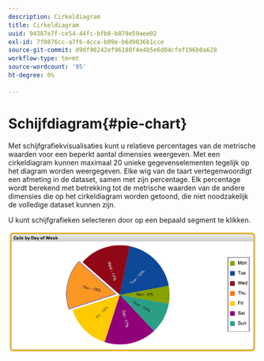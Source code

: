 ```yaml
---
description: Cirkeldiagram
title: Cirkeldiagram
uuid: 94387e7f-ce54-44fc-bfb8-b079e59aee02
exl-id: 7f0876cc-a7f6-4cca-b09e-b6d9836b1cce
source-git-commit: d9df90242ef96188f4e4b5e6d04cfef196b0a628
workflow-type: tm+mt
source-wordcount: '95'
ht-degree: 0%

---
```


# Schijfdiagram{#pie-chart}

Met schijfgrafiekvisualisaties kunt u relatieve percentages van de metrische waarden voor een beperkt aantal dimensies weergeven. Met een cirkeldiagram kunnen maximaal 20 unieke gegevenselementen tegelijk op het diagram worden weergegeven. Elke wig van de taart vertegenwoordigt een afmeting in de dataset, samen met zijn percentage. Elk percentage wordt berekend met betrekking tot de metrische waarden van de andere dimensies die op het cirkeldiagram worden getoond, die niet noodzakelijk de volledige dataset kunnen zijn.

U kunt schijfgrafieken selecteren door op een bepaald segment te klikken.

![](assets/pie_chart.png)
